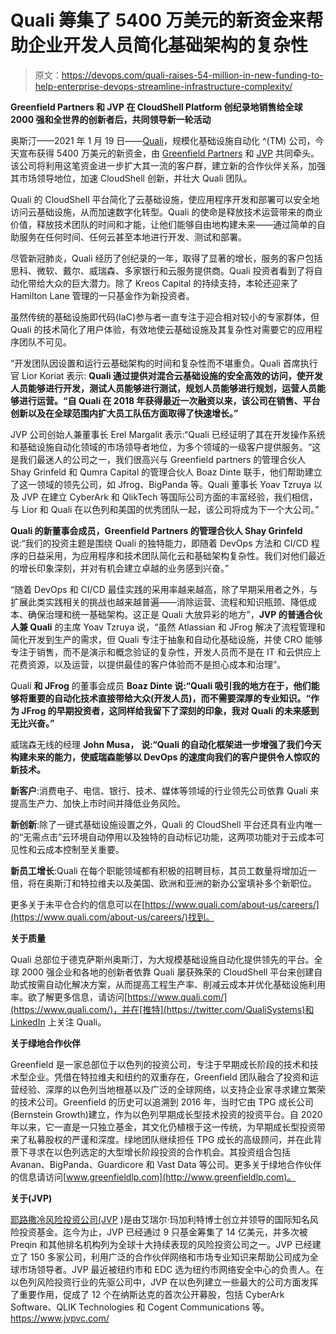 # Quali 筹集了 5400 万美元的新资金来帮助企业开发人员简化基础架构的复杂性

> 原文：<https://devops.com/quali-raises-54-million-in-new-funding-to-help-enterprise-devops-streamline-infrastructure-complexity/>

**Greenfield Partners 和 JVP 在 CloudShell Platform 创纪录地销售给全球 2000 强和全世界的创新者后，共同领导新一轮活动**

奥斯汀——2021 年 1 月 19 日——[Quali](https://www.quali.com/)，规模化基础设施自动化 ^(TM) 公司，今天宣布获得 5400 万美元的新资金，由 [Greenfield Partners](http://www.greenfieldlp.com/) 和 [JVP](http://www.jvpvc.com/) 共同牵头。该公司将利用这笔资金进一步扩大其一流的客户群，建立新的合作伙伴关系，加强其市场领导地位，加速 CloudShell 创新，并壮大 Quali 团队。

Quali 的 CloudShell 平台简化了云基础设施，使应用程序开发和部署可以安全地访问云基础设施，从而加速数字化转型。Quali 的使命是释放技术运营带来的商业价值，释放技术团队的时间和才能，让他们能够自由地构建未来——通过简单的自助服务在任何时间、任何云甚至本地进行开发、测试和部署。

尽管新冠肺炎，Quali 经历了创纪录的一年，取得了显著的增长，服务的客户包括思科、微软、戴尔、威瑞森、多家银行和云服务提供商。Quali 投资者看到了将自动化带给大众的巨大潜力。除了 Kreos Capital 的持续支持，本轮还迎来了 Hamilton Lane 管理的一只基金作为新投资者。

虽然传统的基础设施即代码(IaC)参与者一直专注于迎合相对较小的专家群体，但 Quali 的技术简化了用户体验，有效地使云基础设施及其复杂性对需要它的应用程序团队不可见。

“开发团队因设置和运行云基础架构的时间和复杂性而不堪重负。Quali 首席执行官 Lior Koriat 表示: **Quali 通过提供对混合云基础设施的安全高效的访问，使开发人员能够进行开发，测试人员能够进行测试，规划人员能够进行规划，运营人员能够进行运营。“自 Quali 在 2018 年获得最近一次融资以来，该公司在销售、平台创新以及在全球范围内扩大员工队伍方面取得了快速增长。”**

JVP 公司创始人兼董事长 Erel Margalit 表示:“Quali 已经证明了其在开发操作系统和基础设施自动化领域的市场领导者地位，为多个领域的一级客户提供服务。“这是我们最迷人的公司之一，我们很高兴与 Greenfield partners 的管理合伙人 Shay Grinfeld 和 Qumra Capital 的管理合伙人 Boaz Dinte 联手，他们帮助建立了这一领域的领先公司，如 Jfrog、BigPanda 等。Quali 董事长 Yoav Tzruya 以及 JVP 在建立 CyberArk 和 QlikTech 等国际公司方面的丰富经验，我们相信，与 Lior 和 Quali 在以色列和美国的优秀团队一起，该公司将成为下一个大公司。”

**Quali 的新董事会成员，Greenfield Partners 的管理合伙人 Shay Grinfeld**说:“我们的投资主题是围绕 Quali 的独特能力，即随着 DevOps 方法和 CI/CD 程序的日益采用，为应用程序和技术团队简化云和基础架构复杂性。我们对他们最近的增长印象深刻，并对有机会建立卓越的业务感到兴奋。”

“随着 DevOps 和 CI/CD 最佳实践的采用率越来越高，除了早期采用者之外，与扩展此类实践相关的挑战也越来越普遍——消除运营、流程和知识瓶颈、降低成本、确保治理和统一基础架构。这正是 Quali 大放异彩的地方”，**JVP 的普通合伙人兼 Quali** 的主席 Yoav Tzruya 说，“虽然 Atlassian 和 JFrog 解决了流程管理和简化开发到生产的需求，但 Quali 专注于抽象和自动化基础设施，并使 CRO 能够专注于销售，而不是演示和概念验证的复杂性，开发人员而不是在 IT 和云供应上花费资源，以及运营，以提供最佳的客户体验而不是担心成本和治理”。

Quali **和 JFrog** 的董事会成员 **Boaz Dinte 说:“Quali 吸引我的地方在于，他们能够将重要的自动化技术直接带给大众(开发人员)，而不需要深厚的专业知识。“作为 JFrog 的早期投资者，这同样给我留下了深刻的印象，我对 Quali 的未来感到无比兴奋。”**

威瑞森无线的经理 **John Musa，** **说:“Quali 的自动化框架进一步增强了我们今天构建未来的能力，使威瑞森能够以 DevOps 的速度向我们的客户提供令人惊叹的新技术。**

**新客户**:消费电子、电信、银行、技术、媒体等领域的行业领先公司依靠 Quali 来提高生产力、加快上市时间并降低业务风险。

**新创新**:除了一键式基础设施设置之外，Quali 的 CloudShell 平台还具有业内唯一的“无需点击”云环境自动停用以及独特的自动标记功能，这两项功能对于云成本可见性和云成本控制至关重要。

**新员工增长**:Quali 在每个职能领域都有积极的招聘目标，其员工数量将增加近一倍，将在奥斯汀和特拉维夫以及美国、欧洲和亚洲的新办公室填补多个新职位。

更多关于未平仓合约的信息可以在[https://www.quali.com/about-us/careers/](https://www.quali.com/about-us/careers/)找到。

**关于质量**

Quali 总部位于德克萨斯州奥斯汀，为大规模基础设施自动化提供领先的平台。全球 2000 强企业和各地的创新者依靠 Quali 屡获殊荣的 CloudShell 平台来创建自助式按需自动化解决方案，从而提高工程生产率、削减云成本并优化基础设施利用率。欲了解更多信息，请访问[https://www.quali.com/](https://www.quali.com/)，并在[推特](https://twitter.com/QualiSystems)和 [LinkedIn](https://www.linkedin.com/company/qualisystems/) 上关注 Quali。

**关于绿地合作伙伴**

Greenfield 是一家总部位于以色列的投资公司，专注于早期成长阶段的技术和技术型企业。凭借在特拉维夫和纽约的双重存在，Greenfield 团队融合了投资和运营经验、深厚的以色列当地根基以及广泛的全球网络，以支持企业家寻求建立繁荣的技术公司。Greenfield 的历史可以追溯到 2016 年，当时它由 TPG 成长公司(Bernstein Growth)建立，作为以色列早期成长型技术投资的投资平台。自 2020 年以来，它一直是一只独立基金，其文化仍植根于这一传统，为早期成长型投资带来了私募股权的严谨和深度。绿地团队继续担任 TPG 成长的高级顾问，并在此背景下寻求在以色列选定的大型增长阶段投资的合作机会。其投资组合包括 Avanan、BigPanda、Guardicore 和 Vast Data 等公司。更多关于绿地合作伙伴的信息请访问[www.greenfieldlp.com](http://www.greenfieldlp.com)。

**关于(JVP)**

[耶路撒冷风险投资公司(JVP](https://www.jvpvc.com/) )是由艾瑞尔·玛加利特博士创立并领导的国际知名风险投资基金。迄今为止，JVP 已经通过 9 只基金筹集了 14 亿美元，并多次被 Preqin 和其他排名机构列为全球十大持续表现的风险投资公司之一。JVP 已经建立了 150 多家公司，利用广泛的合作伙伴网络和市场专业知识来帮助公司成为全球市场领导者。JVP 最近被纽约市和 EDC 选为纽约市网络安全中心的负责人。在以色列风险投资行业的先驱公司中，JVP 在以色列建立一些最大的公司方面发挥了重要作用，促成了 12 个在纳斯达克的首次公开募股，包括 CyberArk Software、QLIK Technologies 和 Cogent Communications 等。https://www.jvpvc.com/